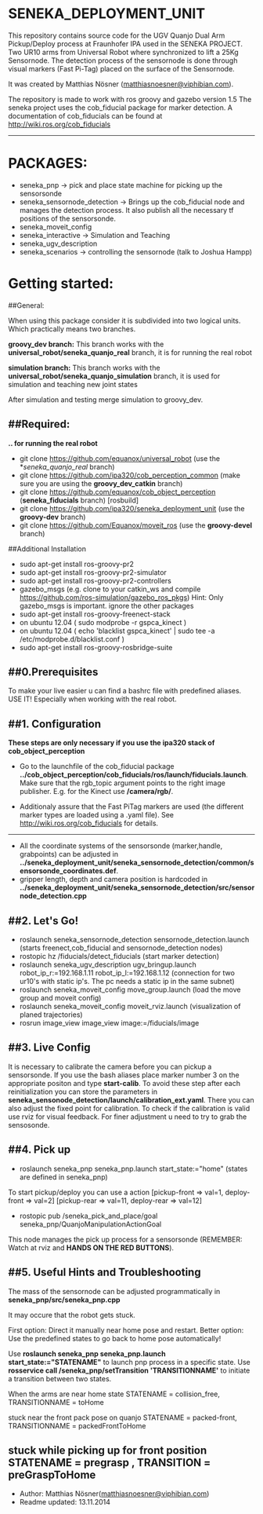 SENEKA_DEPLOYMENT_UNIT
======================
This repository contains source code for the UGV Quanjo Dual Arm Pickup/Deploy process at Fraunhofer IPA used in the SENEKA PROJECT. Two UR10 arms from Universal Robot where synchronized to lift a 25Kg Sensornode. The detection process of the sensornode is done through visual markers (Fast Pi-Tag) placed on the surface of the Sensornode.

It was created by Matthias Nösner (matthiasnoesner@viphibian.com).

The repository is made to work with ros groovy and gazebo version 1.5
The seneka project uses the cob_fiducial package for marker detection. A documentation of cob_fiducials can be found at http://wiki.ros.org/cob_fiducials

----------------------------------------------------------------------

PACKAGES:
=========
* seneka_pnp -> pick and place state machine for picking up the sensorsonde
* seneka_sensornode_detection -> Brings up the cob_fiducial node and manages the detection process. It also publish all the necessary tf positions of the sensorsonde.
* seneka_moveit_config
* seneka_interactive -> Simulation and Teaching
* seneka\_ugv\_description
* seneka\_scenarios -> controlling the sensornode (talk to Joshua Hampp)

Getting started:
=========

##General:

When using this package consider it is subdivided into two logical units. Which practically means two branches.

**groovy\_dev branch:**
This branch works with the **universal\_robot/seneka\_quanjo\_real** branch, it is for running the real robot

**simulation branch:**
This branch works with the **universal\_robot/seneka\_quanjo\_simulation** branch, it is used for simulation and teaching new joint states


After simulation and testing merge simulation to groovy_dev.

##Required:
---------
**.. for running the real robot**

* git clone https://github.com/equanox/universal_robot  (use the **seneka_quanjo_real* branch) 
* git clone https://github.com/ipa320/cob_perception_common (make sure you are using the **groovy_dev_catkin** branch) 
* git clone https://github.com/equanox/cob_object_perception (**seneka_fiducials** branch) [rosbuild]
* git clone https://github.com/ipa320/seneka_deployment_unit (use the **groovy-dev** branch)
* git clone https://github.com/Equanox/moveit_ros (use the **groovy-devel** branch)

##Additional Installation
* sudo apt-get install ros-groovy-pr2
* sudo apt-get install ros-groovy-pr2-simulator
* sudo apt-get install ros-groovy-pr2-controllers
* gazebo_msgs (e.g. clone to your catkin\_ws and compile  https://github.com/ros-simulation/gazebo_ros_pkgs) Hint: Only gazebo_msgs is important. ignore the other packages
* sudo apt-get install ros-groovy-freenect-stack
* on ubuntu 12.04 ( sudo modprobe -r gspca_kinect )
* on ubuntu 12.04 ( echo 'blacklist gspca_kinect' | sudo tee -a /etc/modprobe.d/blacklist.conf )
* sudo apt-get install ros-groovy-rosbridge-suite

##0.Prerequisites
---------------------------------------------------------------------
To make your live easier u can find a bashrc file with predefined aliases. USE IT! Especially when working with the real robot.

##1. Configuration
---------------------------------------------------------------------
**These steps are only necessary if you use the ipa320 stack of cob_object_perception**

* Go to the launchfile of the cob_fiducial package **../cob_object_perception/cob_fiducials/ros/launch/fiducials.launch**.
Make sure that the rgb_topic argument points to the right image publisher.
E.g. for the Kinect use **/camera/rgb/**.

* Additionaly assure that the Fast PiTag markers are used (the different marker types are loaded using a .yaml file). See http://wiki.ros.org/cob_fiducials for details.

---------------------------------------------------------------------
* All the coordinate systems of the sensorsonde (marker,handle, grabpoints) can be adjusted in **../seneka_deployment_unit/seneka_sensornode_detection/common/sensorsonde_coordinates.def**.
* gripper length, depth and camera position is hardcoded in **../seneka_deployment_unit/seneka_sensornode_detection/src/sensornode_detection.cpp**

##2. Let's Go!
---------------------------------------------------------------------
* roslaunch seneka_sensornode_detection sensornode_detection.launch (starts freenect,cob_fiducial and sensornode_detection nodes)
* rostopic hz /fiducials/detect_fiducials (start marker detection)
* roslaunch seneka_ugv_description ugv_bringup.launch robot_ip_r:=192.168.1.11 robot_ip_l:=192.168.1.12 (connection for two ur10's with static ip's. The pc needs a static ip in the same subnet)
* roslaunch seneka_moveit_config move_group.launch (load the move group and moveit config)
* roslaunch seneka_moveit_config moveit_rviz.launch (visualization of planed trajectories)
* rosrun image_view image_view image:=/fiducials/image

##3. Live Config
----------------------------------------------
It is necessary to calibrate the camera before you can pickup a sensorsonde.
If you use the bash aliases place marker number 3 on the appropriate positon
and type **start-calib**.
To avoid these step after each reinitialization you can store the parameters in **seneka\_sensonode\_detection/launch/calibration\_ext.yaml**. There you can also adjust the fixed point for calibration. To check if the calibration is valid use rviz for visual feedback. For finer adjustment u need to try to grab the sensosonde.  

##4. Pick up
---------------------------------------------------------------------
* roslaunch seneka_pnp seneka_pnp.launch start_state:="home" (states are defined in seneka_pnp)

To start pickup/deploy you can use a action 
[pickup-front => val=1, deploy-front => val=2]
[pickup-rear => val=11, deploy-rear => val=12]

* rostopic pub /seneka_pick_and_place/goal seneka_pnp/QuanjoManipulationActionGoal  

This node manages the pick up process for a sensorsonde (REMEMBER: Watch at rviz and **HANDS ON THE RED BUTTONS**).

##5. Useful Hints and Troubleshooting
------------------------------------------------------
The mass of the sensornode can be adjusted programmatically in **seneka_pnp/src/seneka_pnp.cpp**



It may occure that the robot gets stuck. 

First option: Direct it manually near home pose and restart. 
Better option: Use the predefined states to go back to home pose automatically!

Use **roslaunch seneka\_pnp seneka\_pnp.launch start\_state:="STATENAME"** to launch pnp process in a specific state.
Use **rosservice call /seneka\_pnp/setTransition 'TRANSITIONNAME'**  to initiate a transition between two states.

When the arms are near home state STATENAME = collision_free, TRANSITIONNAME = toHome

stuck near the front pack pose on quanjo STATENAME = packed-front, TRANSITIONNAME = packedFrontToHome

stuck while picking up for front position STATENAME = pregrasp , TRANSITION = preGraspToHome
---------------------------------------------------------------------

* Author: Matthias Nösner(matthiasnoesner@viphibian.com)
* Readme updated: 13.11.2014

